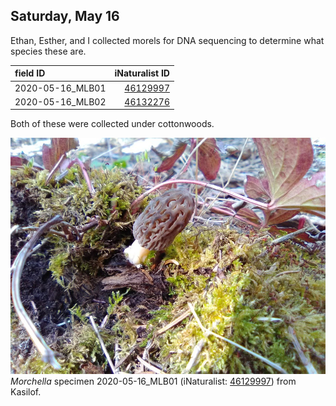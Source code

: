 
## Saturday, May 16

Ethan, Esther, and I collected morels for DNA sequencing to determine what species these are.

field ID|iNaturalist ID
:---|---:
2020-05-16_MLB01|[46129997](https://www.inaturalist.org/observations/46129997)
2020-05-16_MLB02|[46132276](https://www.inaturalist.org/observations/46132276)

Both of these were collected under cottonwoods.

![*Morchella* specimen 2020-05-16_MLB01 (iNaturalist: [46129997](https://www.inaturalist.org/observations/46129997)) from Kasilof.](2020-05-16_MLB01.jpg)\
*Morchella* specimen 2020-05-16_MLB01 (iNaturalist: [46129997](https://www.inaturalist.org/observations/46129997)) from Kasilof.
